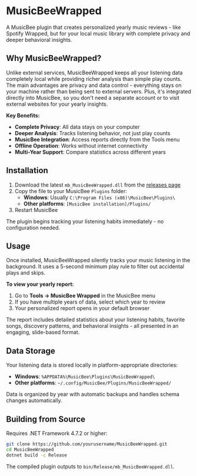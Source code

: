 # MusicBeeWrapped

A MusicBee plugin that creates personalized yearly music reviews - like Spotify Wrapped, but for your local music library with complete privacy and deeper behavioral insights.

## Why MusicBeeWrapped?

Unlike external services, MusicBeeWrapped keeps all your listening data completely local while providing richer analysis than simple play counts. The main advantages are privacy and data control - everything stays on your machine rather than being sent to external servers. Plus, it's integrated directly into MusicBee, so you don't need a separate account or to visit external websites for your yearly insights.

**Key Benefits:**
- **Complete Privacy**: All data stays on your computer
- **Deeper Analysis**: Tracks listening behavior, not just play counts
- **MusicBee Integration**: Access reports directly from the Tools menu
- **Offline Operation**: Works without internet connectivity
- **Multi-Year Support**: Compare statistics across different years

## Installation

1. Download the latest `mb_MusicBeeWrapped.dll` from the [releases page](https://github.com/yourusername/MusicBeeWrapped/releases)
2. Copy the file to your MusicBee `Plugins` folder:
   - **Windows**: Usually `C:\Program Files (x86)\MusicBee\Plugins\`
   - **Other platforms**: `[MusicBee installation]/Plugins/`
3. Restart MusicBee

The plugin begins tracking your listening habits immediately - no configuration needed.

## Usage

Once installed, MusicBeeWrapped silently tracks your music listening in the background. It uses a 5-second minimum play rule to filter out accidental plays and skips.

**To view your yearly report:**
1. Go to **Tools → MusicBee Wrapped** in the MusicBee menu
2. If you have multiple years of data, select which year to review
3. Your personalized report opens in your default browser

The report includes detailed statistics about your listening habits, favorite songs, discovery patterns, and behavioral insights - all presented in an engaging, slide-based format.

## Data Storage

Your listening data is stored locally in platform-appropriate directories:
- **Windows**: `%APPDATA%\MusicBee\Plugins\MusicBeeWrapped\`
- **Other platforms**: `~/.config/MusicBee/Plugins/MusicBeeWrapped/`

Data is organized by year with automatic backups and handles schema changes automatically.

## Building from Source

Requires .NET Framework 4.7.2 or higher:

```bash
git clone https://github.com/yourusername/MusicBeeWrapped.git
cd MusicBeeWrapped
dotnet build -c Release
```

The compiled plugin outputs to `bin/Release/mb_MusicBeeWrapped.dll`.
